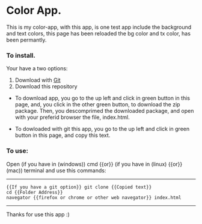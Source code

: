# Color App.

This is my color-app, with this app, is one test app include the background and text colors, this page has been reloaded the bg color and tx color, has been permantly.

### To install.

Your have a two options:

1. Download with [Git](https://git-scm.com)
2. Download this repository

- To download app, you go to the up left and click in green button in this page, and, you click in the other green button, to download the zip package. Then, you descomprimed the downloaded package, and open with your preferid browser the file, index.html.

- To dowloaded with git this app, you go to the up left and click in green button in this page, and copy this text.

### To use:

Open (if you have in (windows)) cmd {{or}} (if you have in (linux) {{or}} (mac)) terminal and use this commands:

***
~~~
{{If you have a git option}} git clone {{Copied text}}
cd {{Folder Address}}
navegator {{firefox or chrome or other web navegator}} index.html
~~~
***

Thanks for use this app :)